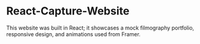 # React-Capture-Website
This website was built in React; it showcases a mock filmography portfolio, responsive design, and animations used from Framer.
